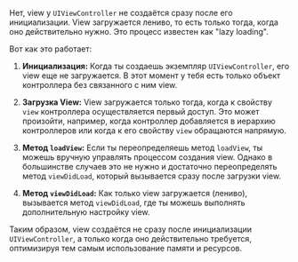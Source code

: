 Нет, view у `UIViewController` не создаётся сразу после его инициализации. View загружается лениво, то есть только тогда, когда оно действительно нужно. Это процесс известен как "lazy loading".

Вот как это работает:

1. **Инициализация:** Когда ты создаешь экземпляр `UIViewController`, его view еще не загружается. В этот момент у тебя есть только объект контроллера без связанного с ним view.

2. **Загрузка View:** View загружается только тогда, когда к свойству `view` контроллера осуществляется первый доступ. Это может произойти, например, когда контроллер добавляется в иерархию контроллеров или когда к его свойству `view` обращаются напрямую.

3. **Метод `loadView`:** Если ты переопределяешь метод `loadView`, ты можешь вручную управлять процессом создания view. Однако в большинстве случаев это не нужно и достаточно переопределять метод `viewDidLoad`, который вызывается сразу после загрузки view.

4. **Метод `viewDidLoad`:** Как только view загружается (лениво), вызывается метод `viewDidLoad`, где ты можешь выполнять дополнительную настройку view.

Таким образом, view создаётся не сразу после инициализации `UIViewController`, а только когда оно действительно требуется, оптимизируя тем самым использование памяти и ресурсов.
